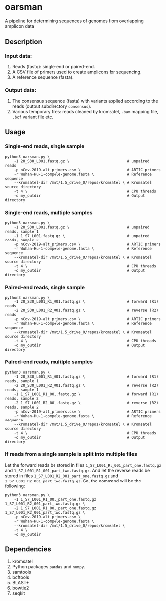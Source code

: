 # oarsman

A pipeline for determining sequences of genomes from overlapping amplicon data

## Description

### Input data:

1. Reads (fastq): single-end or paired-end.
2. A CSV file of primers used to create amplicons for sequencing.
3. A reference sequence (fasta).

### Output data:

1. The consensus sequence (fasta) with variants applied according to the reads (output subdirectory `consensus`).
2. Various temporary files: reads cleaned by kromsatel, `.bam` mapping file, `.bcf` variant file etc.


## Usage

### Single-end reads, single sample

```
python3 oarsman.py \
    -1 20_S30_L001.fastq.gz \                          # unpaired reads
    -p nCov-2019-alt_primers.csv \                     # ARTIC primers
    -r Wuhan-Hu-1-compele-genome.fasta \               # Reference sequence
    --kromsatel-dir /mnt/1.5_drive_0/repos/kromsatel \ # Kromsatel source directory
    -t 4 \                                             # CPU threads
    -o my_outdir                                       # Output directory
```

### Single-end reads, multiple samples

```
python3 oarsman.py \
    -1 20_S30_L001.fastq.gz \                          # unpaired reads, sample 1
    -1 1_S7_L001.fastq.gz \                            # unpaired reads, sample 2
    -p nCov-2019-alt_primers.csv \                     # ARTIC primers
    -r Wuhan-Hu-1-compele-genome.fasta \               # Reference sequence
    --kromsatel-dir /mnt/1.5_drive_0/repos/kromsatel \ # Kromsatel source directory
    -t 4 \                                             # CPU threads
    -o my_outdir                                       # Output directory
```

### Paired-end reads, single sample

```
python3 oarsman.py \
    -1 20_S30_L001_R1_001.fastq.gz \                   # forward (R1) reads
    -2 20_S30_L001_R2_001.fastq.gz \                   # reverse (R2) reads
    -p nCov-2019-alt_primers.csv \                     # ARTIC primers
    -r Wuhan-Hu-1-compele-genome.fasta \               # Reference sequence
    --kromsatel-dir /mnt/1.5_drive_0/repos/kromsatel \ # Kromsatel source directory
    -t 4 \                                             # CPU threads
    -o my_outdir                                       # Output directory
```

### Paired-end reads, multiple samples

```
python3 oarsman.py \
    -1 20_S30_L001_R1_001.fastq.gz \                   # forward (R1) reads, sample 1
    -2 20_S30_L001_R2_001.fastq.gz \                   # reverse (R2) reads, sample 1
    -1 1_S7_L001_R1_001.fastq.gz \                     # forward (R1) reads, sample 2
    -2 1_S7_L001_R2_001.fastq.gz \                     # reverse (R2) reads, sample 2
    -p nCov-2019-alt_primers.csv \                     # ARTIC primers
    -r Wuhan-Hu-1-compele-genome.fasta \               # Reference sequence
    --kromsatel-dir /mnt/1.5_drive_0/repos/kromsatel \ # Kromsatel source directory
    -t 4 \                                             # CPU threads
    -o my_outdir                                       # Output directory
```

### If reads from a single sample is split into multiple files

Let the forward reads be stored in files `1_S7_L001_R1_001_part_one.fastq.gz` and `1_S7_L001_R1_001_part_two.fastq.gz`. And let the reverse reads be stored in files `1_S7_L001_R2_001_part_one.fastq.gz` and `1_S7_L001_R2_001_part_two.fastq.gz`. So, the command will be the following:

```
python3 oarsman.py \
    -1 1_S7_L001_R1_001_part_one.fastq.gz 1_S7_L001_R2_001_part_two.fastq.gz \
    -2 1_S7_L001_R1_001_part_one.fastq.gz 1_S7_L001_R2_001_part_two.fastq.gz \
    -p nCov-2019-alt_primers.csv \
    -r Wuhan-Hu-1-compele-genome.fasta \
    --kromsatel-dir /mnt/1.5_drive_0/repos/kromsatel \
    -t 4 \
    -o my_outdir
```

## Dependencies

1. kromsatel
2. Python packages `pandas` and `numpy`.
3. samtools
4. bcftools
5. BLAST+
6. bowtie2
7. seqkit